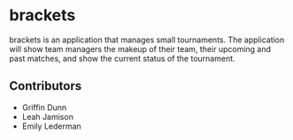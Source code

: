 # brackets
brackets is an application that manages small tournaments. The application will show team managers the makeup of their team, their upcoming and past matches, and show the current status of the tournament.

## Contributors
- Griffin Dunn
- Leah Jamison
- Emily Lederman
